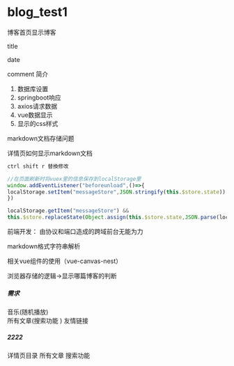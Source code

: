 # blog_test1

博客首页显示博客

title

date

comment 简介



1. 数据库设置
2. springboot响应
3. axios请求数据
4. vue数据显示
5. 显示的css样式



markdown文档存储问题

详情页如何显示markdown文档



```javascript
ctrl shift r 替換修改

//在页面刷新时将vuex里的信息保存到localStorage里
window.addEventListener("beforeunload",()=>{
localStorage.setItem("messageStore",JSON.stringify(this.$store.state))
})

localStorage.getItem("messageStore") &&
this.$store.replaceState(Object.assign(this.$store.state,JSON.parse(localStorage.getItem("messageStore"))));
```



前端开发： 由协议和端口造成的跨域前台无能为力

markdown格式字符串解析

相关vue组件的使用（vue-canvas-nest）

浏览器存储的逻辑->显示哪篇博客的判断



##### 需求
音乐(随机播放)   
所有文章(搜索功能 )
友情链接


##### 2222
详情页目录
所有文章 搜索功能 



